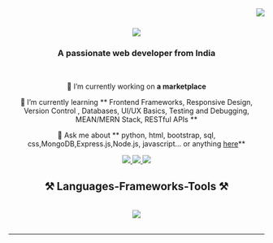 <img align="right" src="https://visitor-badge.laobi.icu/badge?page_id=abhishkem.abhishkem" />

<h1 align="center">
    <img src="https://readme-typing-svg.herokuapp.com/?font=Righteous&size=35&center=true&vCenter=true&width=500&height=70&duration=4000&lines=Hi+There!+👋;+I'm+Abhishek+Kumar+Mishra!;" />
</h1>

<h3 align="center">A passionate web developer from India </h3>

<br/>

<div align="center">
 
 🔭 I’m currently working on **a marketplace**
 
 🌱 I’m currently learning ** Frontend Frameworks, Responsive Design, Version Control , Databases, UI/UX Basics, Testing and Debugging, MEAN/MERN Stack, RESTful APIs **

💬 Ask me about ** python, html, bootstrap, sql, css,MongoDB,Express.js,Node.js, javascript... or anything [here](https://github.com/abhishkem/abhishkem/issues)**


 </div>

<div align="center"> 
  <a href="mailto:abhishekm6260@gmail.com">
    <img src="https://img.shields.io/badge/Gmail-333333?style=for-the-badge&logo=gmail&logoColor=red" />
  </a>
  <a href="https://www.linkedin.com/in/kuldeep-yadav-791558295" target="_blank">
    <img src="https://img.shields.io/badge/LinkedIn-0077B5?style=for-the-badge&logo=linkedin&logoColor=white" target="_blank" />
  </a>
  <a href="https://kuldeep-gitt.github.io" target="_blank">
     <img src="https://img.shields.io/badge/Portfolio-FF5722?style=for-the-badge&logo=todoist&logoColor=white" target="_blank" /> <!-- sqlite, safari, google-chrome are other good icon options -->
  </a>
</div>

<h2 align="center">⚒️ Languages-Frameworks-Tools ⚒️</h2>
<br/>
<div align="center">
    <img src="https://skillicons.dev/icons?i=python,javascript,bootstrap,html,css,vscode,github,git,sql,mongodb,nodejs"/><br>
</div>
<br/>
<hr/>



